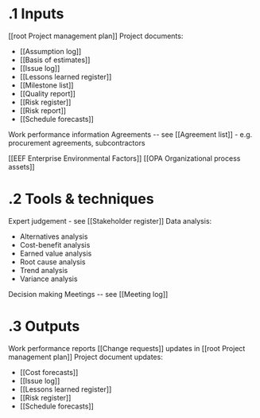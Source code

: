 # .1 Inputs
[[root Project management plan]]
Project documents:
* [[Assumption log]]
* [[Basis of estimates]]
* [[Issue log]]
* [[Lessons learned register]]
* [[Milestone list]]
* [[Quality report]]
* [[Risk register]]
* [[Risk report]]
* [[Schedule forecasts]]

Work performance information
Agreements -- see [[Agreement list]] - e.g. procurement agreements, subcontractors

[[EEF Enterprise Environmental Factors]]
[[OPA Organizational process assets]]

# .2 Tools & techniques
Expert judgement - see [[Stakeholder register]]
Data analysis:
* Alternatives analysis
* Cost-benefit analysis
* Earned value analysis
* Root cause analysis
* Trend analysis
* Variance analysis

Decision making
Meetings -- see [[Meeting log]]

# .3 Outputs
Work performance reports
[[Change requests]]
updates in [[root Project management plan]]
Project document updates:
* [[Cost forecasts]]
* [[Issue log]]
* [[Lessons learned register]]
* [[Risk register]]
* [[Schedule forecasts]]

